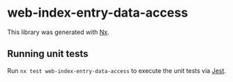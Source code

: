 # web-index-entry-data-access

This library was generated with [Nx](https://nx.dev).

## Running unit tests

Run `nx test web-index-entry-data-access` to execute the unit tests via [Jest](https://jestjs.io).
